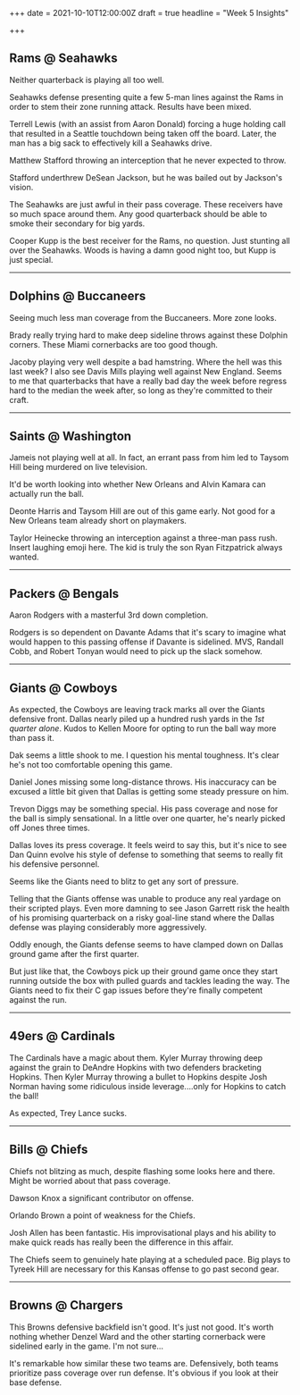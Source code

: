 +++
date = 2021-10-10T12:00:00Z
draft = true
headline = "Week 5 Insights"

+++
## Rams @ Seahawks

Neither quarterback is playing all too well.

Seahawks defense presenting quite a few 5-man lines against the Rams in order to stem their zone running attack. Results have been mixed.

Terrell Lewis (with an assist from Aaron Donald) forcing a huge holding call that resulted in a Seattle touchdown being taken off the board. Later, the man has a big sack to effectively kill a Seahawks drive.

Matthew Stafford throwing an interception that he never expected to throw.

Stafford underthrew DeSean Jackson, but he was bailed out by Jackson's vision.

The Seahawks are just awful in their pass coverage. These receivers have so much space around them. Any good quarterback should be able to smoke their secondary for big yards.

Cooper Kupp is the best receiver for the Rams, no question. Just stunting all over the Seahawks. Woods is having a damn good night too, but Kupp is just special.

***

## Dolphins @ Buccaneers

Seeing much less man coverage from the Buccaneers. More zone looks.

Brady really trying hard to make deep sideline throws against these Dolphin corners. These Miami cornerbacks are too good though.

Jacoby playing very well despite a bad hamstring. Where the hell was this last week? I also see Davis Mills playing well against New England. Seems to me that quarterbacks that have a really bad day the week before regress hard to the median the week after, so long as they're committed to their craft.

***

## Saints @ Washington

Jameis not playing well at all. In fact, an errant pass from him led to Taysom Hill being murdered on live television.

It'd be worth looking into whether New Orleans and Alvin Kamara can actually run the ball.

Deonte Harris and Taysom Hill are out of this game early. Not good for a New Orleans team already short on playmakers.

Taylor Heinecke throwing an interception against a three-man pass rush. Insert laughing emoji here. The kid is truly the son Ryan Fitzpatrick always wanted.

***

## Packers @ Bengals

Aaron Rodgers with a masterful 3rd down completion.

Rodgers is so dependent on Davante Adams that it's scary to imagine what would happen to this passing offense if Davante is sidelined. MVS, Randall Cobb, and Robert Tonyan would need to pick up the slack somehow. 

***

## Giants @ Cowboys

As expected, the Cowboys are leaving track marks all over the Giants defensive front. Dallas nearly piled up a hundred rush yards in the _1st quarter alone_. Kudos to Kellen Moore for opting to run the ball way more than pass it.

Dak seems a little shook to me. I question his mental toughness. It's clear he's not too comfortable opening this game.

Daniel Jones missing some long-distance throws. His inaccuracy can be excused a little bit given that Dallas is getting some steady pressure on him.

Trevon Diggs may be something special. His pass coverage and nose for the ball is simply sensational. In a little over one quarter, he's nearly picked off Jones three times.

Dallas loves its press coverage. It feels weird to say this, but it's nice to see Dan Quinn evolve his style of defense to something that seems to really fit his defensive personnel.

Seems like the Giants need to blitz to get any sort of pressure.

Telling that the Giants offense was unable to produce any real yardage on their scripted plays. Even more damning to see Jason Garrett risk the health of his promising quarterback on a risky goal-line stand where the Dallas defense was playing considerably more aggressively.

Oddly enough, the Giants defense seems to have clamped down on Dallas ground game after the first quarter. 

But just like that, the Cowboys pick up their ground game once they start running outside the box with pulled guards and tackles leading the way. The Giants need to fix their C gap issues before they're finally competent against the run.

***

## 49ers @ Cardinals

The Cardinals have a magic about them. Kyler Murray throwing deep against the grain to DeAndre Hopkins with two defenders bracketing Hopkins. Then Kyler Murray throwing a bullet to Hopkins despite Josh Norman having some ridiculous inside leverage....only for Hopkins to catch the ball!

As expected, Trey Lance sucks.

***

## Bills @ Chiefs

Chiefs not blitzing as much, despite flashing some looks here and there. Might be worried about that pass coverage. 

Dawson Knox a significant contributor on offense.

Orlando Brown a point of weakness for the Chiefs.

Josh Allen has been fantastic. His improvisational plays and his ability to make quick reads has really been the difference in this affair.

The Chiefs seem to genuinely hate playing at a scheduled pace. Big plays to Tyreek Hill are necessary for this Kansas offense to go past second gear.

***

## Browns @ Chargers

This Browns defensive backfield isn't good. It's just not good. It's worth nothing whether Denzel Ward and the other starting cornerback were sidelined early in the game. I'm not sure...

It's remarkable how similar these two teams are. Defensively, both teams prioritize pass coverage over run defense. It's obvious if you look at their base defense.